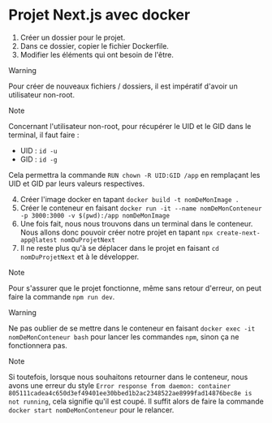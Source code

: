 # Projet Next.js avec docker

1. Créer un dossier pour le projet.
2. Dans ce dossier, copier le fichier Dockerfile.
3. Modifier les éléments qui ont besoin de l'être.

> [!WARNING]
> Pour créer de nouveaux fichiers / dossiers, il est impératif d'avoir un utilisateur non-root.

> [!NOTE]
> Concernant l'utilisateur non-root, pour récupérer le UID et le GID dans le terminal, il faut faire :
> - UID : `id -u`
> - GID : `id -g`
>   
> Cela permettra la commande `RUN chown -R UID:GID /app` en remplaçant les UID et GID par leurs valeurs respectives.

4. Créer l'image docker en tapant `docker build -t nomDeMonImage .`
5. Créer le conteneur en faisant `docker run -it --name nomDeMonConteneur -p 3000:3000 -v $(pwd):/app nomDeMonImage`
6. Une fois fait, nous nous trouvons dans un terminal dans le conteneur. Nous allons donc pouvoir créer notre projet en tapant `npx create-next-app@latest nomDuProjetNext`
7. Il ne reste plus qu'à se déplacer dans le projet en faisant `cd nomDuProjetNext` et à le développer.

> [!NOTE]
> Pour s'assurer que le projet fonctionne, même sans retour d'erreur, on peut faire la commande `npm run dev`.

> [!WARNING]
> Ne pas oublier de se mettre dans le conteneur en faisant `docker exec -it nomDeMonConteneur bash` pour lancer les commandes `npm`, sinon ça ne fonctionnera pas.

> [!NOTE]
> Si toutefois, lorsque nous souhaitons retourner dans le conteneur, nous avons une erreur du style `Error response from daemon: container 805111cadea4c650d3ef49401ee30bbed1b2ac2348522ae8999fad14876bec8e is not running`, cela signifie qu'il est coupé. Il suffit alors de faire la commande `docker start nomDeMonConteneur` pour le relancer.
